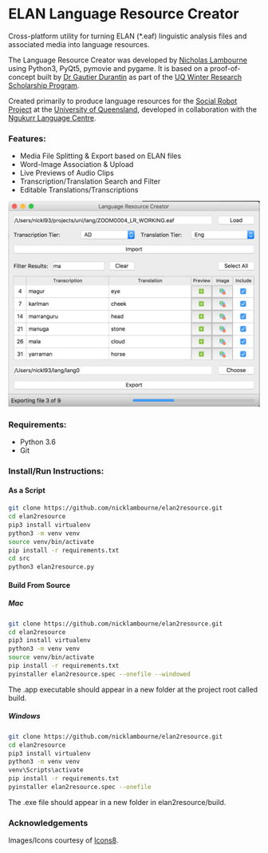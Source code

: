 # ELAN Language Resource Creator
Cross-platform utility for turning ELAN (*.eaf) linguistic analysis files and associated media into language resources.

The Language Resource Creator was developed by [Nicholas Lambourne](https://ndl.im) using Python3, PyQt5, pymovie and pygame. 
It is based on a proof-of-concept built by [Dr Gautier Durantin](http://gdurantin.com/) as part of the [UQ Winter Research Scholarship Program](https://employability.uq.edu.au/winter-research).

Created primarily to produce language resources for the [Social Robot Project](http://www.itee.uq.edu.au/cis/opal/ngukurr) at the [University of Queensland](https://uq.edu.au), developed in collaboration with the [Ngukurr Language Centre](http://www.ngukurrlc.org.au/).

### Features:
- Media File Splitting & Export based on ELAN files
- Word-Image Association & Upload
- Live Previews of Audio Clips
- Transcription/Translation Search and Filter
- Editable Translations/Transcriptions

![Interface](docs/img/interface.png)

### Requirements:
- Python 3.6
- Git

### Install/Run Instructions:
#### As a Script
```bash
git clone https://github.com/nicklambourne/elan2resource.git
cd elan2resource
pip3 install virtualenv
python3 -m venv venv
source venv/bin/activate
pip install -r requirements.txt
cd src
python3 elan2resource.py
```

#### Build From Source
##### Mac
```bash
git clone https://github.com/nicklambourne/elan2resource.git
cd elan2resource
pip3 install virtualenv
python3 -m venv venv
source venv/bin/activate
pip install -r requirements.txt
pyinstaller elan2resource.spec --onefile --windowed 
```
The .app executable should appear in a new folder at the project root called build.

##### Windows
```bash
git clone https://github.com/nicklambourne/elan2resource.git
cd elan2resource
pip3 install virtualenv
python3 -m venv venv
venv\Scripts\activate
pip install -r requirements.txt
pyinstaller elan2resource.spec --onefile
```
The .exe file should appear in a new folder in elan2resource/build.

### Acknowledgements
Images/Icons courtesy of [Icons8](https://icons8.com/icon/set/play/color).
